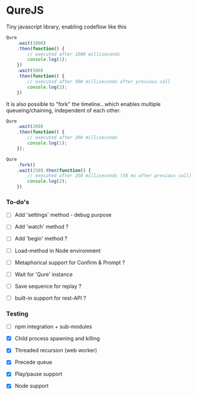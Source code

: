 # QureJS
Tiny javascript library, enabling codeflow like this

```js
Qure
	.wait(1000)
	.then(function() {
		// executed after 1000 milliseconds
		console.log(1);
	})
	.wait(500)
	.then(function() {
		// executed after 500 milliseconds after previous call
		console.log(2);
	})

```

It is also possible to "fork" the timeline...which enables multiple queueing/chaining, independent of each other.

```js
Qure
	.wait(200)
	.then(function() {
		// executed after 200 milliseconds
		console.log(1);
	});

Qure
	.fork()
	.wait(250).then(function() {
		// executed after 250 milliseconds (50 ms after previous call)
		console.log(2);
	})

```

### To-do's
- [ ] Add 'settings' method - debug purpose
- [ ] Add 'watch' method ?
- [ ] Add 'begin' method ?
- [ ] Load-method in Node environment
- [ ] Metaphorical support for Confirm & Prompt ?
- [ ] Wait for 'Qure' instance
- [ ] Save sequence for replay ?
- [ ] built-in support for rest-API ?


### Testing
- [ ] npm integration + sub-modules
- [x] Child process spawning and killing
- [x] Threaded recursion (web worker)
- [x] Precede queue
- [x] Play/pause support
- [x] Node support

